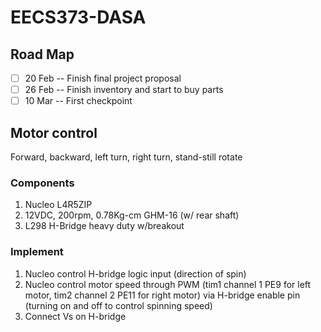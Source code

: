 # EECS373-DASA
## Road Map
- [ ] 20 Feb -- Finish final project proposal
- [ ] 26 Feb -- Finish inventory and start to buy parts
- [ ] 10 Mar -- First checkpoint

## Motor control
Forward, backward, left turn, right turn, stand-still rotate
### Components
1. Nucleo L4R5ZIP
2. 12VDC, 200rpm, 0.78Kg-cm GHM-16 (w/ rear shaft)
3. L298 H-Bridge heavy duty w/breakout
### Implement
1. Nucleo control H-bridge logic input (direction of spin)
2. Nucleo control motor speed through PWM (tim1 channel 1 PE9 for left motor, tim2 channel 2 PE11 for right motor) via H-bridge enable pin (turning on and off to control spinning speed)
3. Connect Vs on H-bridge
